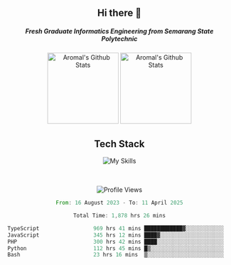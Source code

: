 <div align="center">
  <h2>Hi there 👋</h2>

  <h5>Fresh Graduate Informatics Engineering from Semarang State Polytechnic</h5>

  <img
    height="160"
    alt="Aromal's Github Stats"
    src="https://github-readme-stats.vercel.app/api?username=dafariski77&show_icons=true&theme=tokyonight&count_private=true"
  />
  <img
    alt="Aromal's Github Stats"
    height="160"
    src="https://github-readme-stats.vercel.app/api/top-langs/?username=dafariski77&layout=compact&theme=tokyonight"
  />

  <h2>Tech Stack</h2>
  
![My Skills](https://simpleskill.icons.workers.dev/svg?i=typescript,next.js,react,tailwindcss,shadcnui,reactquery,prisma,socketdotio,zod)

  <br /><br />
  <img src="https://komarev.com/ghpvc/?username=dafariski77&abbreviated=true" alt="Profile Views">
    
  <!--START_SECTION:waka-->

```rust
From: 16 August 2023 - To: 11 April 2025

Total Time: 1,878 hrs 26 mins

TypeScript                 969 hrs 41 mins ████████████▓░░░░░░░░░░░░   51.18 %
JavaScript                 345 hrs 12 mins ████▓░░░░░░░░░░░░░░░░░░░░   18.22 %
PHP                        300 hrs 42 mins ████░░░░░░░░░░░░░░░░░░░░░   15.87 %
Python                     112 hrs 45 mins █▒░░░░░░░░░░░░░░░░░░░░░░░   05.95 %
Bash                       23 hrs 16 mins  ▒░░░░░░░░░░░░░░░░░░░░░░░░   01.23 %
```

<!--END_SECTION:waka-->
</div>
